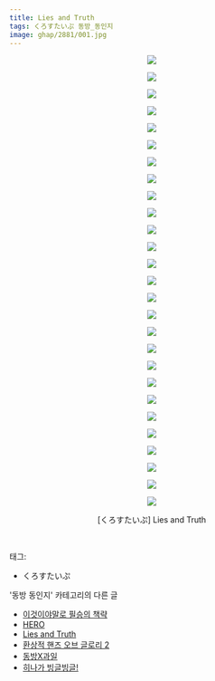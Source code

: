 ```yaml
---
title: Lies and Truth
tags: くろすたいぷ 동방_동인지
image: ghap/2881/001.jpg
---
```

<div class="article">
<p style="text-align: center; clear: none; float: none;"><img src="{{ site.nasurl }}/ghap/2881/001.jpg"/></p>
<p style="text-align: center; clear: none; float: none;"><img src="{{ site.nasurl }}/ghap/2881/002.jpg"/></p>
<p style="text-align: center; clear: none; float: none;"><img src="{{ site.nasurl }}/ghap/2881/003.jpg"/></p>
<p style="text-align: center; clear: none; float: none;"><img src="{{ site.nasurl }}/ghap/2881/004.jpg"/></p>
<p style="text-align: center; clear: none; float: none;"><img src="{{ site.nasurl }}/ghap/2881/005.jpg"/></p>
<p style="text-align: center; clear: none; float: none;"><img src="{{ site.nasurl }}/ghap/2881/006.jpg"/></p>
<p style="text-align: center; clear: none; float: none;"><img src="{{ site.nasurl }}/ghap/2881/007.jpg"/></p>
<p style="text-align: center; clear: none; float: none;"><img src="{{ site.nasurl }}/ghap/2881/008.jpg"/></p>
<p style="text-align: center; clear: none; float: none;"><img src="{{ site.nasurl }}/ghap/2881/009.jpg"/></p>
<p style="text-align: center; clear: none; float: none;"><img src="{{ site.nasurl }}/ghap/2881/010.jpg"/></p>
<p style="text-align: center; clear: none; float: none;"><img src="{{ site.nasurl }}/ghap/2881/011.jpg"/></p>
<p style="text-align: center; clear: none; float: none;"><img src="{{ site.nasurl }}/ghap/2881/012.jpg"/></p>
<p style="text-align: center; clear: none; float: none;"><img src="{{ site.nasurl }}/ghap/2881/013.jpg"/></p>
<p style="text-align: center; clear: none; float: none;"><img src="{{ site.nasurl }}/ghap/2881/014.jpg"/></p>
<p style="text-align: center; clear: none; float: none;"><img src="{{ site.nasurl }}/ghap/2881/015.jpg"/></p>
<p style="text-align: center; clear: none; float: none;"><img src="{{ site.nasurl }}/ghap/2881/016.jpg"/></p>
<p style="text-align: center; clear: none; float: none;"><img src="{{ site.nasurl }}/ghap/2881/017.jpg"/></p>
<p style="text-align: center; clear: none; float: none;"><img src="{{ site.nasurl }}/ghap/2881/018.jpg"/></p>
<p style="text-align: center; clear: none; float: none;"><img src="{{ site.nasurl }}/ghap/2881/019.jpg"/></p>
<p style="text-align: center; clear: none; float: none;"><img src="{{ site.nasurl }}/ghap/2881/020.jpg"/></p>
<p style="text-align: center; clear: none; float: none;"><img src="{{ site.nasurl }}/ghap/2881/021.jpg"/></p>
<p style="text-align: center; clear: none; float: none;"><img src="{{ site.nasurl }}/ghap/2881/022.jpg"/></p>
<p style="text-align: center; clear: none; float: none;"><img src="{{ site.nasurl }}/ghap/2881/023.jpg"/></p>
<p style="text-align: center; clear: none; float: none;"><img src="{{ site.nasurl }}/ghap/2881/024.jpg"/></p>
<p style="text-align: center; clear: none; float: none;"><img src="{{ site.nasurl }}/ghap/2881/025.jpg"/></p>
<p style="text-align: center; clear: none; float: none;"><img src="{{ site.nasurl }}/ghap/2881/026.jpg"/></p>
<p style="text-align: center; clear: none; float: none;"><img src="{{ site.nasurl }}/ghap/2881/027.jpg"/></p>
<p style="text-align: center; clear: none; float: none;">[くろすたいぷ] Lies and Truth</p>
<p><br/></p>
</div><div class="tagTrail">
<p>태그: </p>
<ul>
<li>くろすたいぷ</li>
</ul>
</div><div class="another">
<p>'동방 동인지' 카테고리의 다른 글</p>
<ul>
<li><a href="/2016-12-10-ghap_2883">이것이야말로 필승의 책략</a></li>
<li><a href="/2016-12-10-ghap_2882">HERO</a></li>
<li><a href="/2016-12-10-ghap_2881">Lies and Truth</a></li>
<li><a href="/2016-12-10-ghap_2880">환상적 핸즈 오브 글로리 2</a></li>
<li><a href="/2016-12-10-ghap_2879">동방X과일</a></li>
<li><a href="/2016-12-10-ghap_2878">히나가 빙글빙글!</a></li>
</ul>
</div><div class="cb_module cb_fluid">
<div class="cb_wrt cb_profile">
</div><!-- commentList close -->
</div>